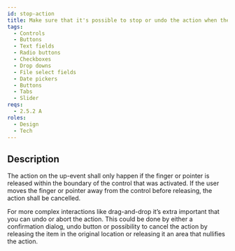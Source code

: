 ```yaml
---
id: stop-action
title: Make sure that it's possible to stop or undo the action when the action is triggered on the up-event
tags:
  - Controls
  - Buttons
  - Text fields
  - Radio buttons
  - Checkboxes
  - Drop downs
  - File select fields
  - Date pickers
  - Buttons
  - Tabs
  - Slider
reqs:
  - 2.5.2 A
roles:
  - Design
  - Tech
---
```


## Description

The action on the up-event shall only happen if the finger or pointer is released within the boundary of the control that was activated. If the user moves the finger or pointer away from the control before releasing, the action shall be cancelled.

For more complex interactions like drag-and-drop it’s extra important that you can undo or abort the action. This could be done by either a confirmation dialog, undo button or possibility to cancel the action by releasing the item in the original location or releasing it an area that nullifies the action.
